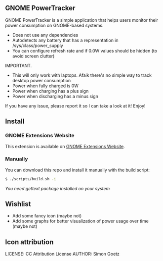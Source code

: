 ## GNOME PowerTracker
GNOME PowerTracker is a simple application that helps users monitor their power consumption on GNOME-based systems.

- Does not use any dependencies
- Autodetects any battery that has a representation in /sys/class/power_supply
- You can configure refresh rate and if 0.0W values should be hidden (to avoid screen clutter)

IMPORTANT.
- This will only work with laptops. Afaik there's no simple way to track desktop power consumption
- Power when fully charged is 0W
- Power when charging has a plus sign
- Power when discharging has a minus sign

If you have any issue, please report it so I can take a look at it!
Enjoy!

## Install

### GNOME Extensions Website

This extension is available on [GNOME Extensions Website](https://extensions.gnome.org/extension/7341/power-tracker/).

### Manually

You can download this repo and install it manually with the build script:

```bash
$ ./scripts/build.sh -i
```

*You need gettext package installed on your system*

## Wishlist
- Add some fancy icon (maybe not)
- Add some graphs for better visualization of power usage over time (maybe not)

## Icon attribution
LICENSE: CC Attribution License
AUTHOR: Simon Goetz
